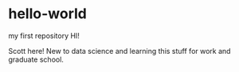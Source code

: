 # hello-world
my first repository
HI!

Scott here!  New to data science and learning this stuff for work and graduate school.
